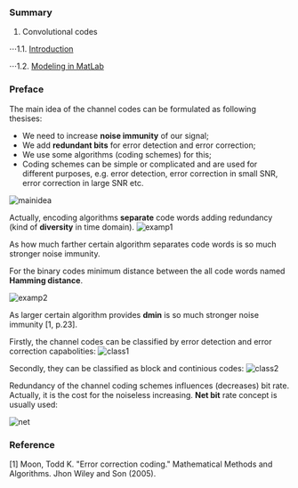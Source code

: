 ### Summary

1. Convolutional codes

⋅⋅⋅1.1. [Introduction](https://github.com/kirlf/CSP/blob/master/FEC/Convolutional%20codes%20intro.md)

⋅⋅⋅1.2. [Modeling in MatLab](https://github.com/kirlf/CSP/blob/master/FEC/Convolutional%20codes%20modeling.md)

### Preface

The main idea of the channel codes can be formulated as following thesises:
- We need to increase **noise immunity** of our signal;
- We add **redundant bits** for error detection and error correction;
- We use some algorithms (coding schemes) for this;
- Coding schemes can be simple or complicated and are used for different purposes, e.g. error detection, error correction in small SNR, error correction in large SNR  etc.

![mainidea](https://raw.githubusercontent.com/kirlf/CSP/master/FEC/assets/FECmainidea.png)

Actually, encoding algorithms **separate** code words adding redundancy (kind of **diversity** in time domain). 
![examp1](https://raw.githubusercontent.com/kirlf/CSP/master/FEC/assets/FECexamp1.png)

As how much farther certain algorithm separates code words is so much stronger noise immunity.

For the binary codes minimum distance between the all code words named **Hamming distance**.

![examp2](https://raw.githubusercontent.com/kirlf/CSP/master/FEC/assets/FECexamp2.png)

As larger certain algorithm provides **dmin**  is so much stronger noise immunity [1, p.23].

Firstly, the channel codes can be classified by error detection and error correction capabolities:
![class1](https://raw.githubusercontent.com/kirlf/CSP/master/FEC/assets/harq.png)

Secondly, they can be classified as block and continious codes:
![class2](https://raw.githubusercontent.com/kirlf/CSP/master/FEC/assets/BlockCont.png)

Redundancy of the channel coding schemes influences (decreases) bit rate. Actually, it is the cost for the noiseless increasing.
**Net bit** rate concept is usually used:

![net](https://raw.githubusercontent.com/kirlf/CSP/master/FEC/assets/nebitrate.png)

### Reference

[1] Moon, Todd K. "Error correction coding." Mathematical Methods and Algorithms. Jhon Wiley and Son (2005).
